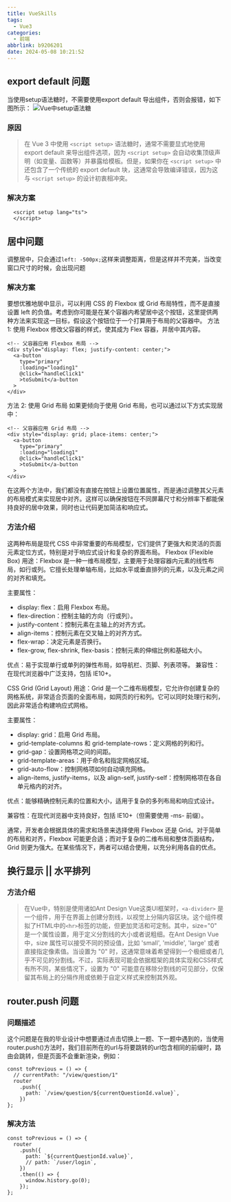 ```yaml
---
title: VueSkills
tags:
  - Vue3
categories:
  - 前端
abbrlink: b9206201
date: 2024-05-08 10:21:52
---
```


## export default 问题
当使用setup语法糖时，不需要使用export default 导出组件，否则会报错，如下图所示：
![Vue中setup语法糖](https://cdn.jsdelivr.net/gh/wl2o2o/blogCdn/img/VueSkills-2024-05-08-10-28-55.png)

### 原因
> 在 Vue 3 中使用 `<script setup>` 语法糖时，通常不需要显式地使用 export default 来导出组件选项，因为 `<script setup>` 会自动收集顶级声明（如变量、函数等）并暴露给模板。但是，如果你在 `<script setup>` 中还包含了一个传统的 export default 块，这通常会导致编译错误，因为这与 `<script setup>` 的设计初衷相冲突。

### 解决方案
```vue
  <script setup lang="ts">
  </script>
```

## 居中问题
调整居中，只会通过`left: -500px;`这样来调整距离，但是这样并不完美，当改变窗口尺寸的时候，会出现问题

### 解决方案
要想优雅地居中显示，可以利用 CSS 的 Flexbox 或 Grid 布局特性，而不是直接设置 left 的负值。考虑到你可能是在某个容器内希望居中这个按钮，这里提供两种方法来实现这一目标，假设这个按钮位于一个打算用于布局的父容器中。
方法 1: 使用 Flexbox
修改父容器的样式，使其成为 Flex 容器，并居中其内容。
```vue
<!-- 父容器应用 Flexbox 布局 -->
<div style="display: flex; justify-content: center;">
  <a-button
    type="primary"
    :loading="loading1"
    @click="handleClick1"
    >toSubmit</a-button
  >
</div>
```
方法 2: 使用 Grid 布局
如果更倾向于使用 Grid 布局，也可以通过以下方式实现居中：
```vue
<!-- 父容器应用 Grid 布局 -->
<div style="display: grid; place-items: center;">
  <a-button
    type="primary"
    :loading="loading1"
    @click="handleClick1"
    >toSubmit</a-button
  >
</div>
```
在这两个方法中，我们都没有直接在按钮上设置位置属性，而是通过调整其父元素的布局模式来实现居中对齐。这样可以确保按钮在不同屏幕尺寸和分辨率下都能保持良好的居中效果，同时也让代码更加简洁和响应式。

### 方法介绍
这两种布局是现代 CSS 中非常重要的布局模型，它们提供了更强大和灵活的页面元素定位方式，特别是对于响应式设计和复杂的界面布局。
Flexbox (Flexible Box)
用途：Flexbox 是一种一维布局模型，主要用于处理容器内元素的线性布局，如行或列。它擅长处理单轴布局，比如水平或垂直排列的元素，以及元素之间的对齐和填充。

主要属性：
- display: flex：启用 Flexbox 布局。
- flex-direction：控制主轴的方向（行或列）。
- justify-content：控制元素在主轴上的对齐方式。
- align-items：控制元素在交叉轴上的对齐方式。
- flex-wrap：决定元素是否换行。
- flex-grow, flex-shrink, flex-basis：控制元素的伸缩比例和基础大小。

优点：易于实现单行或单列的弹性布局，如导航栏、页脚、列表项等。
兼容性：在现代浏览器中广泛支持，包括 IE10+。

CSS Grid (Grid Layout)
用途：Grid 是一个二维布局模型，它允许你创建复杂的网格系统，非常适合页面的全面布局，如网页的行和列。它可以同时处理行和列，因此非常适合构建响应式网格。

主要属性：
- display: grid：启用 Grid 布局。
- grid-template-columns 和 grid-template-rows：定义网格的列和行。
- grid-gap：设置网格项之间的间距。
- grid-template-areas：用于命名和指定网格区域。
- grid-auto-flow：控制网格项如何自动填充网格。
- align-items, justify-items，以及 align-self, justify-self：控制网格项在各自单元格内的对齐。

优点：能够精确控制元素的位置和大小，适用于复杂的多列布局和响应式设计。

兼容性：在现代浏览器中支持良好，包括 IE10+（但需要使用 -ms- 前缀）。

通常，开发者会根据具体的需求和场景来选择使用 Flexbox 还是 Grid。对于简单的布局和对齐，Flexbox 可能更合适；而对于复杂的二维布局和整体页面结构，Grid 则更为强大。在某些情况下，两者可以结合使用，以充分利用各自的优点。

## 换行显示 || 水平排列
### 方法介绍
> 在Vue中，特别是使用诸如Ant Design Vue这类UI框架时，`<a-divider>` 是一个组件，用于在界面上创建分割线，以视觉上分隔内容区块。这个组件模拟了HTML中的`<hr>`标签的功能，但更加灵活和可定制。其中，size="0" 是一个属性设置，用于定义分割线的大小或者说粗细。在Ant Design Vue中，size 属性可以接受不同的预设值，比如 'small', 'middle', 'large' 或者直接指定像素值。当设置为 "0" 时，这通常意味着希望得到一个极细或者几乎不可见的分割线。不过，实际表现可能会依据框架的具体实现和CSS样式有所不同，某些情况下，设置为 "0" 可能意在移除分割线的可见部分，仅保留其布局上的分隔作用或依赖于自定义样式来控制其外观。


## router.push 问题
### 问题描述
这个问题是在我的毕业设计中想要通过点击切换上一题、下一题中遇到的，当使用router.push()方法时，我们目前所在的url与将要跳转的url包含相同的前缀时，路由会跳转，但是页面不会重新渲染，例如：
```vue
const toPrevious = () => {
  // currentPath: "/view/question/1"
  router
    .push({
      path: `/view/question/${currentQuestionId.value}`,
    })
};
```

### 解决方法
```vue
const toPrevious = () => {
  router
    .push({
      path: `${currentQuestionId.value}`,
      // path: `/user/login`,
    })
    .then(() => {
      window.history.go(0);
    });
};
```



